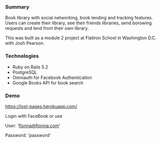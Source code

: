 ### Summary
Book library with social networking, book lending and tracking features. Users can create their library, see their friends libraries, send borowing requests and lend from their own library.

This was built as a module 2 project at Flatiron School in Washington D.C. with Josh Pearson.

### Technologies
- Ruby on Rails 5.2
- PostgreSQL
- Omniauth for Facebook Authentication
- Google Books API for book search

### Demo 
https://lost-pages.herokuapp.com/

Login with FaceBook or use

User: 'fionna@fionna.com'

Password: 'password'

